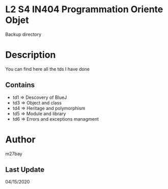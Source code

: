# L2 S4 IN404 Programmation Oriente Objet
Backup directory

# Description
You can find here all the tds I have done

## Contains
- td1 => Descovery of BlueJ
- td3 => Object and class
- td4 => Heritage and polymorphism
- td5 => Module and library
- td6 => Errors and exceptions managment

# Author
m27bay

## Last Update
04/15/2020
